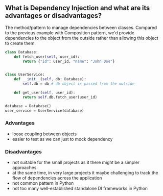 ## What is Dependency Injection and what are its advantages or disadvantages?

The method/pattern to manage dependencies between classes. Compared to the previous example with Composition pattern, 
we'd provide dependencies to the object from the outside rather than allowing this object to create them. 

```python
class Database:
    def fetch_user(self, user_id):
        return {"id": user_id, "name": "John Doe"}

    
class UserService:
    def __init__(self, db: Database):
        self.db = db # db object is passed from the outside

    def get_user(self, user_id):
        return self.db.fetch_user(user_id)

database = Database()
user_service = UserService(database)

```

### Advantages
- loose coupling between objects
- easier to test as we can just to mock dependency

### Disadvantages
- not suitable for the small projects as it there might be a simpler approaches 
- at the same time, in very large projects it maybe challenging to track the flow of dependencies across the application
- not common pattern in Python
- not too many well-established standalone DI frameworks in Python